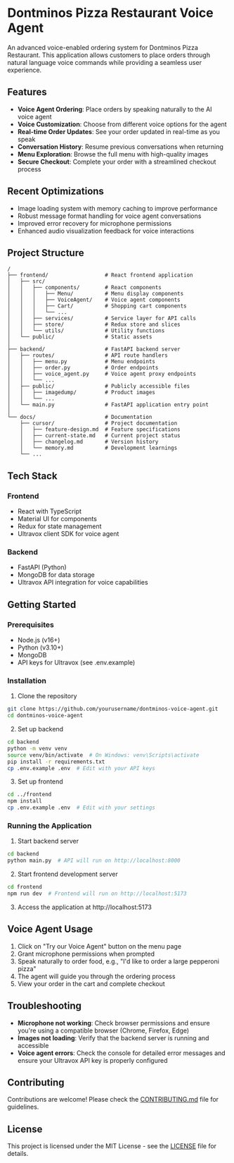 # Dontminos Pizza Restaurant Voice Agent

An advanced voice-enabled ordering system for Dontminos Pizza Restaurant. This application allows customers to place orders through natural language voice commands while providing a seamless user experience.

## Features

- **Voice Agent Ordering**: Place orders by speaking naturally to the AI voice agent
- **Voice Customization**: Choose from different voice options for the agent
- **Real-time Order Updates**: See your order updated in real-time as you speak
- **Conversation History**: Resume previous conversations when returning
- **Menu Exploration**: Browse the full menu with high-quality images
- **Secure Checkout**: Complete your order with a streamlined checkout process

## Recent Optimizations

- Image loading system with memory caching to improve performance
- Robust message format handling for voice agent conversations
- Improved error recovery for microphone permissions
- Enhanced audio visualization feedback for voice interactions

## Project Structure

```
/
├── frontend/                  # React frontend application
│   ├── src/
│   │   ├── components/        # React components
│   │   │   ├── Menu/          # Menu display components
│   │   │   ├── VoiceAgent/    # Voice agent components
│   │   │   ├── Cart/          # Shopping cart components
│   │   │   └── ...
│   │   ├── services/          # Service layer for API calls
│   │   ├── store/             # Redux store and slices
│   │   └── utils/             # Utility functions
│   └── public/                # Static assets
│
├── backend/                   # FastAPI backend server
│   ├── routes/                # API route handlers
│   │   ├── menu.py            # Menu endpoints
│   │   ├── order.py           # Order endpoints 
│   │   ├── voice_agent.py     # Voice agent proxy endpoints
│   │   └── ...
│   ├── public/                # Publicly accessible files
│   │   ├── imagedump/         # Product images
│   │   └── ...
│   └── main.py                # FastAPI application entry point
│
└── docs/                      # Documentation
    ├── cursor/                # Project documentation
    │   ├── feature-design.md  # Feature specifications
    │   ├── current-state.md   # Current project status
    │   ├── changelog.md       # Version history
    │   └── memory.md          # Development learnings
    └── ...
```

## Tech Stack

### Frontend
- React with TypeScript
- Material UI for components
- Redux for state management
- Ultravox client SDK for voice agent

### Backend
- FastAPI (Python)
- MongoDB for data storage
- Ultravox API integration for voice capabilities

## Getting Started

### Prerequisites
- Node.js (v16+)
- Python (v3.10+)
- MongoDB
- API keys for Ultravox (see .env.example)

### Installation

1. Clone the repository
```bash
git clone https://github.com/yourusername/dontminos-voice-agent.git
cd dontminos-voice-agent
```

2. Set up backend
```bash
cd backend
python -m venv venv
source venv/bin/activate  # On Windows: venv\Scripts\activate
pip install -r requirements.txt
cp .env.example .env  # Edit with your API keys
```

3. Set up frontend
```bash
cd ../frontend
npm install
cp .env.example .env  # Edit with your settings
```

### Running the Application

1. Start backend server
```bash
cd backend
python main.py  # API will run on http://localhost:8000
```

2. Start frontend development server
```bash
cd frontend
npm run dev  # Frontend will run on http://localhost:5173
```

3. Access the application at http://localhost:5173

## Voice Agent Usage

1. Click on "Try our Voice Agent" button on the menu page
2. Grant microphone permissions when prompted
3. Speak naturally to order food, e.g., "I'd like to order a large pepperoni pizza"
4. The agent will guide you through the ordering process
5. View your order in the cart and complete checkout

## Troubleshooting

- **Microphone not working**: Check browser permissions and ensure you're using a compatible browser (Chrome, Firefox, Edge)
- **Images not loading**: Verify that the backend server is running and accessible
- **Voice agent errors**: Check the console for detailed error messages and ensure your Ultravox API key is properly configured

## Contributing

Contributions are welcome! Please check the [CONTRIBUTING.md](CONTRIBUTING.md) file for guidelines.

## License

This project is licensed under the MIT License - see the [LICENSE](LICENSE) file for details. 